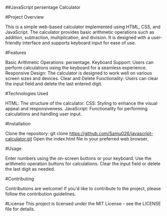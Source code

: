 ##JavaScript persentage Calculator

#Project Overview

This is a simple web-based calculator implemented using HTML, CSS, and JavaScript. The calculator provides basic arithmetic operations such as addition, subtraction, multiplication, and division. It is designed with a user-friendly interface and supports keyboard input for ease of use.

#Features

Basic Arithmetic Operations: persentage.
Keyboard Support: Users can perform calculations using the keyboard for a seamless experience.
Responsive Design: The calculator is designed to work well on various screen sizes and devices.
Clear and Delete Functionality: Users can clear the input field and delete the last entered digit.

#Technologies Used

HTML: The structure of the calculator.
CSS: Styling to enhance the visual appeal and responsiveness.
JavaScript: Functionality for performing calculations and handling user input.

#Installation

Clone the repository: git clone https://github.com/Samu026/javascript-calculator.git
Open the index.html file in your preferred web browser.

#Usage

Enter numbers using the on-screen buttons or your keyboard.
Use the arithmetic operation buttons for calculations.
Clear the input field or delete the last digit as needed.

#Contributing

Contributions are welcome! If you'd like to contribute to the project, please follow the contribution guidelines.

#License
This project is licensed under the MIT License - see the LICENSE file for details.

